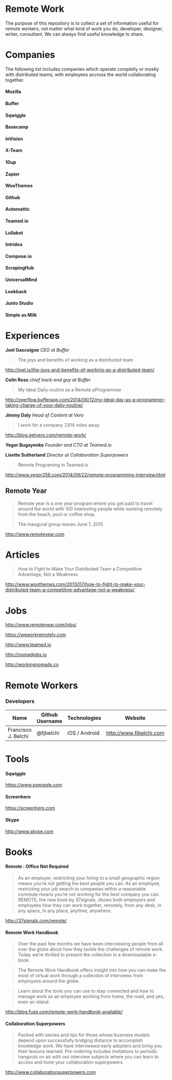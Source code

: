 # Remote Work

The purpose of this repository is to collect a set of information useful for remote workers, not matter what kind of work you do, developer, designer, writer, consultant. We can always find useful knowledge to share.


# Companies

The following list includes companies which operate completly or mostly with distributed teams, with employees accross the world collaborating together.

#### Mozilla

#### Buffer

#### Sqwiggle

#### Basecamp

#### inVision

#### X-Team

#### 10up

#### Zapier

#### WooThemes

#### Github

#### Automattic

#### Teamed.io

#### Lullabot

#### Intridea

#### Compose.io

#### ScrapingHub

#### UniversalMind

#### Lookback

#### Junto Studio

#### Simple as Milk

# Experiences

**Joel Gascoigne** *CEO at Buffer*
>The joys and benefits of working as a distributed team

http://joel.is/the-joys-and-benefits-of-working-as-a-distributed-team/

**Colin Ross** *chief back-end guy at Buffer*
> My Ideal Daily routine as a Remote pProgrammer

http://overflow.bufferapp.com/2014/06/12/my-ideal-day-as-a-programmer-taking-charge-of-your-daily-routine/

**Jimmy Daly** *Head of Content at Vero*
>I work for a company 7,814 miles away

http://blog.getvero.com/remote-work/

**Yegor Bugayenko** *Founder and CTO at Teamed.io*

**Lisette Sutherland** *Director at Collaboration Superpowers*
>Remote Programing in Teamed.io

http://www.yegor256.com/2014/09/22/remote-programming-interview.html

## Remote Year

>Remote year is a one year program where you get paid to travel around the world with 100 interesting people while working remotely from the beach, pool or coffee shop.  

>The inaugural group leaves June 1, 2015

http://www.remoteyear.com

# Articles
>How to Fight to Make Your Distributed Team a Competitive Advantage, Not a Weakness

http://www.woothemes.com/2013/07/how-to-fight-to-make-your-distributed-team-a-competitive-advantage-not-a-weakness/

# Jobs

http://www.remoteyear.com/jobs/

https://weworkremotely.com

http://www.teamed.io

http://nomadjobs.io

http://workingnomads.co

# Remote Workers

### Developers

Name | Github Username | Technologies | Website
-----|-----------------|--------------|-------- 
Francisco J. Belchi | @fjbelchi | iOS / Android | http://www.fjbelchi.com

# Tools

#### Sqwiggle

https://www.sqwiggle.com

#### Screenhero

https://screenhero.com

#### Skype

http://www.skype.com

# Books

#### Remote : Office Not Required
>As an employer, restricting your hiring to a small geographic region means you’re not getting the best people you can. As an employee, restricting your job search to companies within a reasonable commute means you’re not working for the best company you can. REMOTE, the new book by 37signals, shows both employers and employees how they can work together, remotely, from any desk, in any space, in any place, anytime, anywhere.

http://37signals.com/remote/

#### Remote Work Handbook

>Over the past few months we have been interviewing people from all over the globe about how they tackle the challenges of remote work. Today we’re thrilled to present the collection in a downloadable e-book.

>The Remote Work Handbook offers insight into how you can make the most of virtual work through a collection of interviews from employees around the globe.

>Learn about the tools you can use to stay connected and how to manage work as an employee working from home, the road, and yes, even an island.

http://blog.fuze.com/remote-work-handbook-available/

#### Collaboration Superpowers

>Packed with stories and tips for those whose business models depend upon successfully bridging distance to accomplish knowledge work.  We have interviewed early adopters and bring you their lessons learned.  Pre-ordering includes invitations to periodic hangouts on air with our interview subjects where you can learn to access and hone your collaboration superpowers.

http://www.collaborationsuperpowers.com
